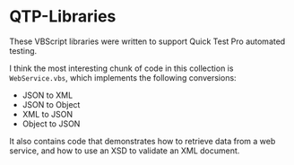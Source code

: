 # QTP-Libraries
These VBScript libraries were written to support Quick Test Pro automated testing.

I think the most interesting chunk of code in this collection is `WebService.vbs`, which implements the following conversions:

* JSON to XML
* JSON to Object
* XML to JSON
* Object to JSON

It also contains code that demonstrates how to retrieve data from a web service, and how to use an XSD to validate an XML document.

